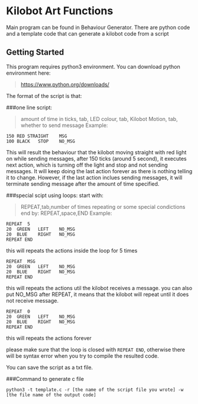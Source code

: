 # Kilobot Art Functions
Main program can be found in Behaviour Generator. There are python code and a template code that can generate a kilobot code from a script

## Getting Started
This program requires python3 environment. You can download python environment here:
> https://www.python.org/downloads/

The format of the script is that:

###one line script:
> amount of time in ticks, tab, LED colour, tab, Kilobot Motion, tab, whether to send message
Example:
```
150	RED	STRAIGHT	MSG
100	BLACK	STOP	NO_MSG
```
This will result the behaviour that the kilobot moving straight with red light on while sending messages,
after 150 ticks (around 5 second), it executes next action, which is turning off the light and stop and not sending messages.
It will keep doing the last action forever as there is nothing telling it to change.
However, if the last action inclues sending messages, it will terminate sending message after the amount of time specified.

###special scipt using loops:
start with:
> REPEAT,tab,number of times repeating or some special condictions
end by:
> REPEAT,space,END
Example:
```
REPEAT	5
20	GREEN	LEFT	NO_MSG
20	BLUE	RIGHT	NO_MSG
REPEAT END
```
this will repeats the actions inside the loop for 5 times

```
REPEAT	MSG
20	GREEN	LEFT	NO_MSG
20	BLUE	RIGHT	NO_MSG
REPEAT END
```
this will repeats the actions util the kilobot receives a message. you can also put NO_MSG after REPEAT, it means that the kilobot will repeat until it does not receive message.

```
REPEAT	0
20	GREEN	LEFT	NO_MSG
20	BLUE	RIGHT	NO_MSG
REPEAT END
```
this will repeats the actions forever

please make sure that the loop is closed with `REPEAT END`, otherwise there will be syntax error when you try to compile the resulted code.

You can save the script as a txt file.

###Command to generate c file
```
python3 -t template.c -r [the name of the script file you wrote] -w [the file name of the output code]
```